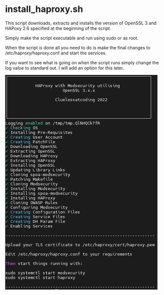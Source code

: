 # install_haproxy.sh
This script downloads, extracts and installs the version of OpenSSL 3 and HAPoxy 2.6 specified at the beginning of the script.

Simply make the script executable and run using sudo or as root. 

When the script is done all you need to do is make the final changes to /etc/haproxy/haproxy.conf and start the services. 

If you want to see what is going on when the script runs simply change the log value to standard out. I will add an option for this later. 

![Script Complete](https://github.com/CluelessAtCoding/Efforts/blob/main/Misc/install_haproxy_screenshot.JPG?raw=true "Script Complete")